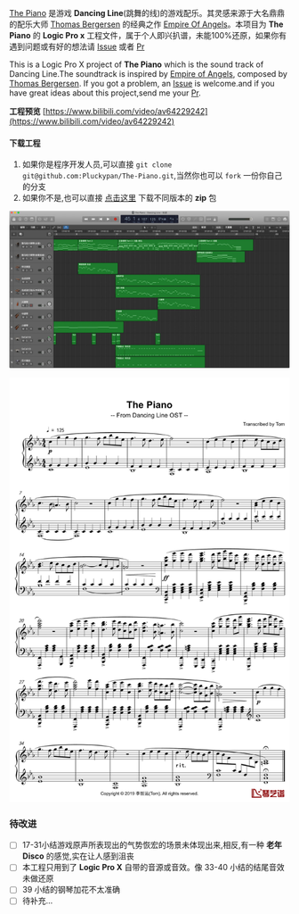 [The Piano](https://music.163.com/dj?id=2056688191&userid=264605415) 是游戏 **Dancing Line**(跳舞的线)的游戏配乐。其灵感来源于大名鼎鼎的配乐大师 [Thomas Bergersen](https://baike.baidu.com/item/Thomas%20Bergersen) 的经典之作 [Empire Of Angels](https://music.163.com/song?id=29460377&userid=264605415)。本项目为 **The Piano** 的 **Logic Pro x** 工程文件，属于个人即兴扒谱，未能100%还原，如果你有遇到问题或有好的想法请 [Issue](https://github.com/Pluckypan/The-Piano/issues/new) 或者 [Pr](https://github.com/Pluckypan/The-Piano/compare)

This is a Logic Pro X project of **The Piano** which is the sound track of Dancing Line.The soundtrack is inspired by [Empire of Angels](https://www.youtube.com/watch?v=izsjRpcgfmk), composed by [Thomas Bergersen](https://en.wikipedia.org/wiki/Thomas_Bergersen).
If you got a problem, an [Issue](https://github.com/Pluckypan/The-Piano/issues/new) is welcome.and if you have great ideas about this project,send me your [Pr](https://github.com/Pluckypan/The-Piano/compare).

**工程预览** [https://www.bilibili.com/video/av64229242](https://www.bilibili.com/video/av64229242)

#### 下载工程
1. 如果你是程序开发人员,可以直接 `git clone git@github.com:Pluckypan/The-Piano.git`,当然你也可以 `fork` 一份你自己的分支
2. 如果你不是,也可以直接 [点击这里](https://github.com/Pluckypan/The-Piano/releases) 下载不同版本的 **zip** 包



![Project](https://github.com/Pluckypan/The-Piano/blob/master/img/screenshot.jpg?raw=true)

![The Piano](https://github.com/Pluckypan/The-Piano/blob/master/img/the%20paino.jpg?raw=true)

### 待改进
- [ ] 17-31小结游戏原声所表现出的气势恢宏的场景未体现出来,相反,有一种 **老年Disco** 的感觉,实在让人感到沮丧
- [ ] 本工程只用到了 **Logic Pro X** 自带的音源或音效。像 33-40 小结的结尾音效未做还原
- [ ] 39 小结的钢琴加花不太准确
- [ ] 待补充...
